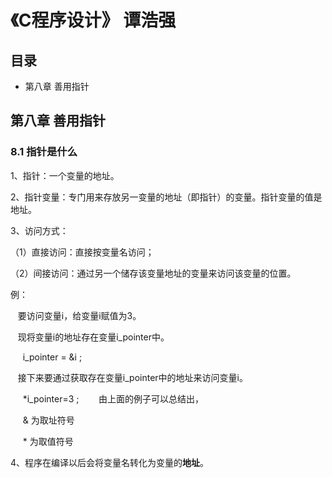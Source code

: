 # 《C程序设计》 谭浩强

## 目录

* 第八章 善用指针

## 第八章 善用指针

### 8.1 指针是什么

1、指针：一个变量的地址。

2、指针变量：专门用来存放另一变量的地址（即指针）的变量。指针变量的值是地址。

3、访问方式：

（1）直接访问：直接按变量名访问；

（2）间接访问：通过另一个储存该变量地址的变量来访问该变量的位置。

例：

    要访问变量i，给变量i赋值为3。
    
    现将变量i的地址存在变量i_pointer中。

      i_pointer = &i ;

    接下来要通过获取存在变量i_pointer中的地址来访问变量i。

      *i_pointer=3 ;
    
    由上面的例子可以总结出，
    
      & 为取址符号
      
      * 为取值符号

4、程序在编译以后会将变量名转化为变量的**地址**。
